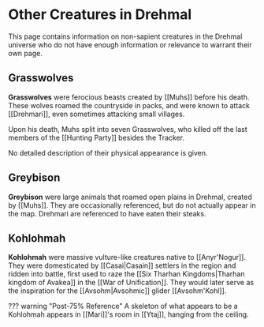 # Other Creatures in Drehmal

This page contains information on non-sapient creatures in the Drehmal universe who do not have enough information or relevance to warrant their own page.

## Grasswolves

**Grasswolves** were ferocious beasts created by [[Muhs]] before his death. These wolves roamed the countryside in packs, and were known to attack [[Drehmari]], even sometimes attacking small villages. 

Upon his death, Muhs split into seven Grasswolves, who killed off the last members of the [[Hunting Party]] besides the Tracker.

No detailed description of their physical appearance is given.

## Greybison

**Greybison** were large animals that roamed open plains in Drehmal, created by [[Muhs]]. They are occasionally referenced, but do not actually appear in the map. Drehmari are referenced to have eaten their steaks.

## Kohlohmah

**Kohlohmah** were massive vulture-like creatures native to [[Anyr'Nogur]]. They were domesticated by [[Casai|Casain]] settlers in the region and ridden into battle, first used to raze the [[Six Tharhan Kingdoms|Tharhan kingdom of Avakea]] in the [[War of Unification]]. They would later serve as the inspiration for the [[Avsohm|Avsohmic]] glider [[Avsohm'Kohl]].

??? warning "Post-75% Reference"
    A skeleton of what appears to be a Kohlohmah appears in [[Mari]]'s room in [[Ytaj]], hanging from the ceiling.
